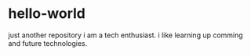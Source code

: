 
# hello-world
just another repository
i am a tech enthusiast. i like learning up comming and future technologies.
